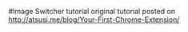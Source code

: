 #Image Switcher tutorial
original tutorial posted on http://atsusi.me/blog/Your-First-Chrome-Extension/
